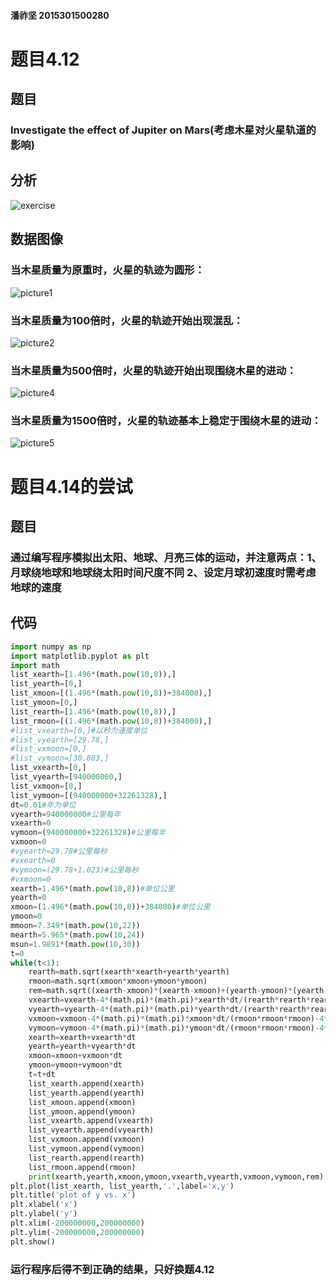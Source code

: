 #### 潘祚坚 2015301500280
# 题目4.12
## 题目
### Investigate the effect of Jupiter on Mars(考虑木星对火星轨道的影响)
## 分析
![exercise](https://github.com/paaaaaan/Computational_physics_2015301500280/blob/10.0/analysis.png)
## 数据图像
### 当木星质量为原重时，火星的轨迹为圆形：
![picture1](https://github.com/paaaaaan/Computational_physics_2015301500280/blob/10.0/3.png)
### 当木星质量为100倍时，火星的轨迹开始出现混乱：
![picture2](https://github.com/paaaaaan/Computational_physics_2015301500280/blob/10.0/4.png)
### 当木星质量为500倍时，火星的轨迹开始出现围绕木星的进动：
![picture4](https://github.com/paaaaaan/Computational_physics_2015301500280/blob/10.0/2.png)
### 当木星质量为1500倍时，火星的轨迹基本上稳定于围绕木星的进动：
![picture5](https://github.com/paaaaaan/Computational_physics_2015301500280/blob/10.0/1.png)
# 题目4.14的尝试
## 题目
### 通过编写程序模拟出太阳、地球、月亮三体的运动，并注意两点：1、月球绕地球和地球绕太阳时间尺度不同  2、设定月球初速度时需考虑地球的速度
## 代码
```python
import numpy as np
import matplotlib.pyplot as plt
import math
list_xearth=[1.496*(math.pow(10,8)),]
list_yearth=[0,]
list_xmoon=[(1.496*(math.pow(10,8))+384000),]
list_ymoon=[0,]
list_rearth=[1.496*(math.pow(10,8)),]
list_rmoon=[(1.496*(math.pow(10,8))+384000),]
#list_vxearth=[0,]#以秒为速度单位
#list_vyearth=[29.78,]
#list_vxmoon=[0,]
#list_vymoon=[30.803,]
list_vxearth=[0,]
list_vyearth=[940000000,]
list_vxmoon=[0,]
list_vymoon=[(940000000+32261328),]
dt=0.01#年为单位
vyearth=940000000#公里每年
vxearth=0
vymoon=(940000000+32261328)#公里每年
vxmoon=0
#vyearth=29.78#公里每秒
#vxearth=0
#vymoon=(29.78+1.023)#公里每秒
#vxmoon=0
xearth=1.496*(math.pow(10,8))#单位公里
yearth=0
xmoon=(1.496*(math.pow(10,8))+384000)#单位公里
ymoon=0
mmoon=7.349*(math.pow(10,22))
mearth=5.965*(math.pow(10,24))
msun=1.9891*(math.pow(10,30))
t=0
while(t<1):
    rearth=math.sqrt(xearth*xearth+yearth*yearth)
    rmoon=math.sqrt(xmoon*xmoon+ymoon*ymoon)
    rem=math.sqrt((xearth-xmoon)*(xearth-xmoon)+(yearth-ymoon)*(yearth-ymoon))
    vxearth=vxearth-4*(math.pi)*(math.pi)*xearth*dt/(rearth*rearth*rearth)-4*(math.pi)*(math.pi)*mmoon*(xearth-xmoon)*dt/msun/(rem*rem*rem)
    vyearth=vyearth-4*(math.pi)*(math.pi)*yearth*dt/(rearth*rearth*rearth)-4*(math.pi)*(math.pi)*mmoon*(yearth-ymoon)*dt/msun/(rem*rem*rem)
    vxmoon=vxmoon-4*(math.pi)*(math.pi)*xmoon*dt/(rmoon*rmoon*rmoon)-4*(math.pi)*(math.pi)*mearth*(xearth-xmoon)*dt/msun/(rem*rem*rem)
    vymoon=vymoon-4*(math.pi)*(math.pi)*ymoon*dt/(rmoon*rmoon*rmoon)-4*(math.pi)*(math.pi)*mearth*(yearth-ymoon)*dt/msun/(rem*rem*rem)
    xearth=xearth+vxearth*dt
    yearth=yearth+vyearth*dt
    xmoon=xmoon+vxmoon*dt
    ymoon=ymoon+vymoon*dt
    t=t+dt
    list_xearth.append(xearth)
    list_yearth.append(yearth)
    list_xmoon.append(xmoon)
    list_ymoon.append(ymoon)
    list_vxearth.append(vxearth)
    list_vyearth.append(vyearth)
    list_vxmoon.append(vxmoon)
    list_vymoon.append(vymoon)
    list_rearth.append(rearth)
    list_rmoon.append(rmoon)
    print(xearth,yearth,xmoon,ymoon,vxearth,vyearth,vxmoon,vymoon,rem)
plt.plot(list_xearth, list_yearth,'.',label='x,y')
plt.title('plot of y vs. x')
plt.xlabel('x')
plt.ylabel('y')
plt.xlim(-200000000,200000000)
plt.ylim(-200000000,200000000)
plt.show()
```
### 运行程序后得不到正确的结果，只好换题4.12
